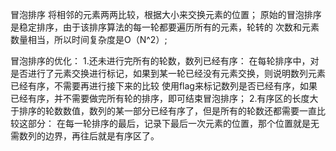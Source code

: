 冒泡排序
    将相邻的元素两两比较，根据大小来交换元素的位置；
    原始的冒泡排序是稳定排序，由于该排序算法的每一轮都要遍历所有的元素，轮转的
    次数和元素数量相当，所以时间复杂度是O（N^2）;
    
    
  冒泡排序的优化：
  1.还未进行完所有的轮数，数列已经有序：
        在每轮排序中，对是否进行了元素交换进行标记，如果到某一轮已经没有元素交换，则说明数列元素已经有序，不需要再进行接下来的比较
        使用flag来标记数列是否已经有序，如果已经有序，并不需要做完所有轮的排序，即可结束冒泡排序；
  2.有序区的长度大于排序的轮数数值，数列的某一部分已经有序了，但是所有的轮数还都需要一直比较这部分：
        在每一轮排序的最后，记录下最后一次元素的位置，那个位置就是无需数列的边界，再往后就是有序区了。